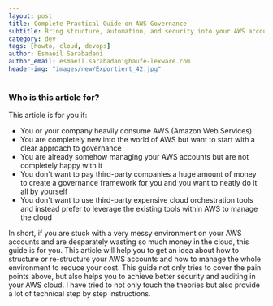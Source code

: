 ```yaml
---
layout: post
title: Complete Practical Guide on AWS Governance
subtitle: Bring structure, automation, and security into your AWS accounts in your enterprise
category: dev
tags: [howto, cloud, devops]
author: Esmaeil Sarabadani
author_email: esmaeil.sarabadani@haufe-lexware.com
header-img: "images/new/Exportiert_42.jpg"
---
```


### Who is this article for?
This article is for you if:
- You or your company heavily consume AWS (Amazon Web Services)
- You are completely new into the world of AWS but want to start with a clear approach to governance
- You are already somehow managing your AWS accounts but are not completely happy with it
- You don't want to pay third-party companies a huge amount of money to create a governance framework for you and you want to neatly do it all by yourself
- You don't want to use third-party expensive cloud orchestration tools and instead prefer to leverage the existing tools within AWS to manage the cloud

In short, if you are stuck with a very messy environment on your AWS accounts and are desparately wasting so much money in the cloud, this guide is for you. This article will help you to get an idea about how to structure or re-structure your AWS accounts and how to manage the whole environment to reduce your cost.
This guide not only tries to cover the pain points above, but also helps you to achieve better security and auditing in your AWS cloud. I have tried to not only touch the theories but also provide a lot of technical step by step instructions.
